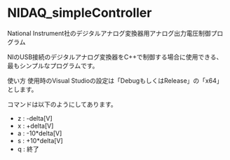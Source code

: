 # NIDAQ_simpleController
National Instrument社のデジタルアナログ変換器用アナログ出力電圧制御プログラム

NIのUSB接続のデジタルアナログ変換器をC++で制御する場合に使用できる、最もシンプルなプログラムです。

使い方
使用時のVisual Studioの設定は「DebugもしくはRelease」の「x64」とします。

コマンドは以下のようにしてあります。
* z : -delta[V]
* x : +delta[V]
* a : -10*delta[V]
* s : +10*delta[V]
* q : 終了
